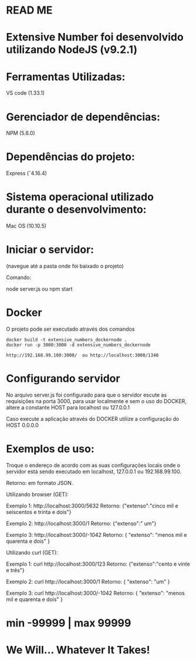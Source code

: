 # READ ME

# Extensive Number foi desenvolvido utilizando NodeJS (v9.2.1)

# Ferramentas Utilizadas:
VS code (1.33.1)

# Gerenciador de dependências:
NPM (5.6.0)

# Dependências do projeto:
Express (ˆ4.16.4)

# Sistema operacional utilizado durante o desenvolvimento:

Mac OS (10.10.5)

# Iniciar o servidor:

(navegue até a pasta onde foi baixado o projeto)

Comando:

node server.js ou npm start

# Docker

  O projeto pode ser executado através dos comandos

    docker build -t extensive_numbers_dockernode .
    docker run -p 3000:3000 -d extensive_numbers_dockernode

    http://192.168.99.100:3000/  ou http://localhost:3000/1340
    
# Configurando servidor

No arquivo server.js foi configurado para que o servidor escute as requisições na porta 3000, para usar localmente e sem o uso do DOCKER, altere a constante HOST para localhost ou 127.0.0.1

Caso execute a aplicação através do DOCKER utilize a configuração do HOST 0.0.0.0

# Exemplos de uso:

Troque o endereço de acordo com as suas configurações locais onde o servidor está sendo executado em localhost, 127.0.0.1 ou 192.168.99.100.

Retorno: em formato JSON.

Utilizando browser (GET):

Exemplo 1:
http://localhost:3000/5632
Retorno: {"extenso":"cinco mil e seiscentos e trinta e dois"}

Exemplo 2:
http://localhost:3000/1
Retorno: {"extenso":" um"}

Exemplo 3:
http://localhost:3000/-1042
Retorno: { "extenso": "menos mil e quarenta e dois" }

Utilizando curl (GET):

Exemplo 1:
curl http://localhost:3000/123
Retorno: {"extenso":"cento e vinte e três"} 

Exemplo 2:
curl http://localhost:3000/1
Retorno: { "extenso": "um" }

Exemplo 3:
curl http://localhost:3000/-1042
Retorno: { "extenso": "menos mil e quarenta e dois" }

# min -99999 | max 99999

# We Will... Whatever It Takes!